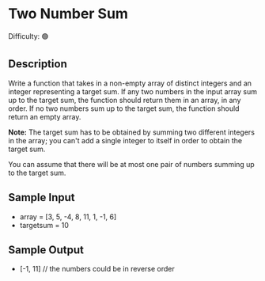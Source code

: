 # Two Number Sum

Difficulty: 🟢

## Description

Write a function that takes in a non-empty array of distinct integers and an integer representing a target sum. If any two numbers in the input array sum up to the target sum, the function should return them in an array, in any order. If no two numbers sum up to the target sum, the function should return an empty array.

**Note:** The target sum has to be obtained by summing two different integers in the array; you can't add a single integer to itself in order to obtain the target sum.

You can assume that there will be at most one pair of numbers summing up to the target sum.

## Sample Input

- array = [3, 5, -4, 8, 11, 1, -1, 6]
- targetsum = 10

## Sample Output

- [-1, 11] // the numbers could be in reverse order
